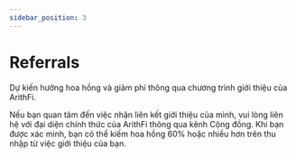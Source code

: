 ```yaml
---
sidebar_position: 3
---
```


# Referrals

Dự kiến hưởng hoa hồng và giảm phí thông qua chương trình giới thiệu của ArithFi.

Nếu bạn quan tâm đến việc nhận liên kết giới thiệu của mình, vui lòng liên hệ với đại diện chính thức của ArithFi thông qua kênh Cộng đồng. Khi bạn được xác minh, bạn có thể kiếm hoa hồng 60% hoặc nhiều hơn trên thu nhập từ việc giới thiệu của bạn.
